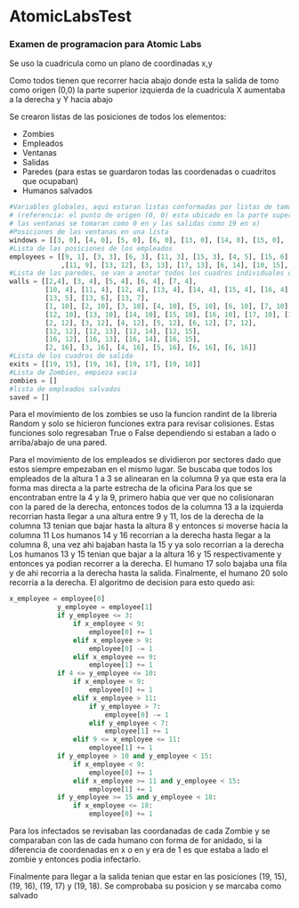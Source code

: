 # AtomicLabsTest
### Examen de programacion para Atomic Labs


Se uso la cuadricula como un plano de coordinadas x,y

Como todos tienen que recorrer hacia abajo donde esta la salida de tomo como origen (0,0) la parte superior izquierda de la cuadricula
X aumentaba a la derecha y Y hacia abajo

Se crearon listas de las posiciones de todos los elementos:

- Zombies
- Empleados
- Ventanas
- Salidas
- Paredes (para estas se guardaron todas las coordenadas o cuadritos que ocupaban)
- Humanos salvados

```python
#Variables globales, aqui estaran listas conformadas por listas de tamaño 2 para representar la forma (x,y)
# (referencia: el punto de origen (0, 0) esta ubicado en la parte superior izquierda de la cuadricula y esta es de 18x18
# las ventanas se tomaran como 0 en y las salidas como 19 en x)
#Posiciones de las ventanas en una lista
windows = [[3, 0], [4, 0], [5, 0], [6, 0], [13, 0], [14, 0], [15, 0], [16, 0]]
#Lista de las posiciones de los empleados
employees = [[9, 1], [3, 3], [6, 3], [11, 3], [15, 3], [4, 5], [15, 6], [2, 7], [7, 7], [3, 8], [17, 8]
             ,[11, 9], [13, 12], [3, 13], [17, 13], [6, 14], [10, 15], [3, 17], [7, 17], [13, 17]]
#Lista de las paredes, se van a anotar todos los cuadros individuales que ocupan
walls = [[2,4], [3, 4], [5, 4], [6, 4], [7, 4],
         [10, 4], [11, 4], [12, 4], [13, 4], [14, 4], [15, 4], [16, 4],
         [13, 5], [13, 6], [13, 7],
         [1, 10], [2, 10], [3, 10], [4, 10], [5, 10], [6, 10], [7, 10], [8, 10],
         [12, 10], [13, 10], [14, 10], [15, 10], [16, 10], [17, 10], [18, 10],
         [2, 12], [3, 12], [4, 12], [5, 12], [6, 12], [7, 12],
         [12, 12], [12, 13], [12, 14], [12, 15],
         [16, 12], [16, 13], [16, 14], [16, 15],
         [2, 16], [3, 16], [4, 16], [5, 16], [6, 16], [6, 16]]
#Lista de los cuadros de salida
exits = [[19, 15], [19, 16], [19, 17], [19, 18]]
#Lista de Zombies, empieza vacia
zombies = []
#lista de empleados salvados
saved = []


```

Para el movimiento de los zombies se uso la funcion randint de la libreria Random y solo se hicieron funciones extra para revisar colisiones. Estas funciones solo regresaban True o False dependiendo si estaban a lado o arriba/abajo de una pared.

Para el movimiento de los empleados se dividieron por sectores dado que estos siempre empezaban en el mismo lugar.
Se buscaba que todos los empleados de la altura 1 a 3 se alinearan en la columna 9 ya que esta era la forma mas directa a la parte estrecha de la oficina
Para los que se encontraban entre la 4 y la 9, primero habia que ver que no colisionaran con la pared de la derecha, entonces todos de la columna 13 a la izquierda recorrian hasta llegar a una altura entre 9 y 11, los de la derecha de la columna 13 tenian que bajar hasta la altura 8 y entonces si moverse hacia la columna 11
Los humanos 14 y 16 recorrian a la derecha hasta llegar a la columna 8, una vez ahi bajaban hasta la 15 y ya solo recorrian a la derecha
Los humanos 13 y 15 tenian que bajar a la altura 16 y 15 respectivamente y entonces ya podian recorrer a la derecha. El humano 17 solo bajaba una fila y de ahi recorria a la derecha hasta la salida. Finalmente, el humano 20 solo recorria a la derecha.
El algoritmo de decision para esto quedo asi:

```python
x_employee = employee[0]
            y_employee = employee[1]
            if y_employee <= 3:
                if x_employee < 9:
                    employee[0] += 1
                elif x_employee > 9:
                    employee[0] -= 1
                elif x_employee == 9:
                    employee[1] += 1
            if 4 <= y_employee <= 10:
                if x_employee < 9:
                    employee[0] += 1
                elif x_employee > 11:
                    if y_employee > 7:
                        employee[0] -= 1
                    elif y_employee < 7:
                        employee[1] += 1
                elif 9 <= x_employee <= 11:
                    employee[1] += 1
            if y_employee > 10 and y_employee < 15:
                if x_employee < 9:
                    employee[0] += 1
                elif x_employee >= 11 and y_employee < 15:
                    employee[1] += 1
            if y_employee >= 15 and y_employee < 18:
                if x_employee <= 18:
                    employee[0] += 1
```

Para los infectados se revisaban las coordanadas de cada Zombie y se comparaban con las de cada humano con forma de for anidado, si la diferencia de coordenadas en x o en y era de 1 es que estaba a lado el zombie y entonces podia infectarlo.

Finalmente para llegar a la salida tenian que estar en las posiciones (19, 15), (19, 16), (19, 17) y (19, 18). Se comprobaba su posicion y se marcaba como salvado
